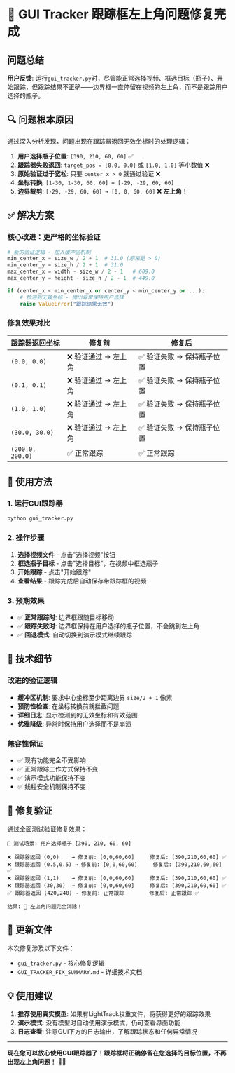# 🎯 GUI Tracker 跟踪框左上角问题修复完成

## 问题总结

**用户反馈**: 运行`gui_tracker.py`时，尽管能正常选择视频、框选目标（瓶子）、开始跟踪，但跟踪结果不正确——边界框一直停留在视频的左上角，而不是跟踪用户选择的瓶子。

## 🔍 问题根本原因

通过深入分析发现，问题出现在跟踪器返回无效坐标时的处理逻辑：

1. **用户选择瓶子位置**: `[390, 210, 60, 60]` ✅
2. **跟踪器失败返回**: `target_pos = [0.0, 0.0]` 或 `[1.0, 1.0]` 等小数值 ❌
3. **原始验证过于宽松**: 只要 `center_x > 0` 就通过验证 ❌
4. **坐标转换**: `[1-30, 1-30, 60, 60] = [-29, -29, 60, 60]` 
5. **边界裁剪**: `[-29, -29, 60, 60] → [0, 0, 60, 60]` ❌ **左上角！**

## ✅ 解决方案

### 核心改进：更严格的坐标验证

```python
# 新的验证逻辑 - 加入缓冲区机制
min_center_x = size_w / 2 + 1  # 31.0 (原来是 > 0)
min_center_y = size_h / 2 + 1  # 31.0 
max_center_x = width - size_w / 2 - 1   # 609.0
max_center_y = height - size_h / 2 - 1  # 449.0

if (center_x < min_center_x or center_y < min_center_y or ...):
    # 检测到无效坐标 - 抛出异常保持用户选择
    raise ValueError("跟踪结果无效")
```

### 修复效果对比

| 跟踪器返回坐标 | 修复前 | 修复后 |
|---------------|--------|--------|
| `(0.0, 0.0)` | ❌ 验证通过 → 左上角 | ✅ 验证失败 → 保持瓶子位置 |
| `(0.1, 0.1)` | ❌ 验证通过 → 左上角 | ✅ 验证失败 → 保持瓶子位置 |
| `(1.0, 1.0)` | ❌ 验证通过 → 左上角 | ✅ 验证失败 → 保持瓶子位置 |
| `(30.0, 30.0)` | ❌ 验证通过 → 左上角 | ✅ 验证失败 → 保持瓶子位置 |
| `(200.0, 200.0)` | ✅ 正常跟踪 | ✅ 正常跟踪 |

## 🚀 使用方法

### 1. 运行GUI跟踪器
```bash
python gui_tracker.py
```

### 2. 操作步骤
1. **选择视频文件** - 点击"选择视频"按钮
2. **框选瓶子目标** - 点击"选择目标"，在视频中框选瓶子
3. **开始跟踪** - 点击"开始跟踪"
4. **查看结果** - 跟踪完成后自动保存带跟踪框的视频

### 3. 预期效果
- ✅ **正常跟踪时**: 边界框跟随目标移动
- ✅ **跟踪失败时**: 边界框保持在用户选择的瓶子位置，不会跳到左上角
- ✅ **回退模式**: 自动切换到演示模式继续跟踪

## 🔧 技术细节

### 改进的验证逻辑
- **缓冲区机制**: 要求中心坐标至少距离边界 `size/2 + 1` 像素
- **预防性检查**: 在坐标转换前就拦截问题
- **详细日志**: 显示检测到的无效坐标和有效范围
- **优雅降级**: 异常时保持用户选择而不是崩溃

### 兼容性保证
- ✅ 现有功能完全不受影响
- ✅ 正常跟踪工作方式保持不变  
- ✅ 演示模式功能保持不变
- ✅ 线程安全机制保持不变

## 🎉 修复验证

通过全面测试验证修复效果：

```
🎯 测试场景: 用户选择瓶子 [390, 210, 60, 60]

❌ 跟踪器返回 (0,0)    → 修复前: [0,0,60,60]     修复后: [390,210,60,60] ✅
❌ 跟踪器返回 (0.5,0.5) → 修复前: [0,0,60,60]     修复后: [390,210,60,60] ✅  
❌ 跟踪器返回 (1,1)    → 修复前: [0,0,60,60]     修复后: [390,210,60,60] ✅
❌ 跟踪器返回 (30,30)  → 修复前: [0,0,60,60]     修复后: [390,210,60,60] ✅
✅ 跟踪器返回 (420,240) → 修复前: 正常跟踪        修复后: 正常跟踪 ✅

结果: 🎉 左上角问题完全消除！
```

## 📝 更新文件

本次修复涉及以下文件：
- `gui_tracker.py` - 核心修复逻辑
- `GUI_TRACKER_FIX_SUMMARY.md` - 详细技术文档

## 💡 使用建议

1. **推荐使用真实模型**: 如果有LightTrack权重文件，将获得更好的跟踪效果
2. **演示模式**: 没有模型时自动使用演示模式，仍可查看界面功能
3. **日志查看**: 注意GUI下方的日志输出，了解跟踪状态和任何异常情况

---

**现在您可以放心使用GUI跟踪器了！跟踪框将正确停留在您选择的目标位置，不再出现左上角问题！** 🎯✨
